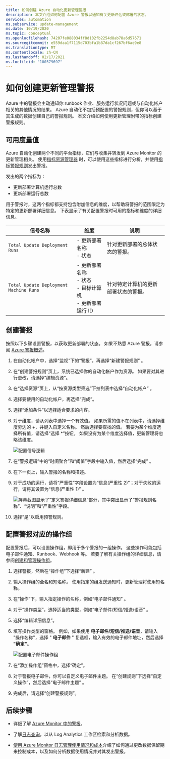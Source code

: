 ```yaml
---
title: 如何创建 Azure 自动化更新管理警报
description: 本文介绍如何配置 Azure 警报以通知有关更新评估或部署的状态。
services: automation
ms.subservice: update-management
ms.date: 10/19/2020
ms.topic: conceptual
ms.openlocfilehash: 74207fe088034ff8d102fb2254d8ab78a6d57671
ms.sourcegitcommit: e559daa1f7115d703bfa1b87da1cf267bf6ae9e8
ms.translationtype: MT
ms.contentlocale: zh-CN
ms.lasthandoff: 02/17/2021
ms.locfileid: "100579697"
---
```

# <a name="how-to-create-alerts-for-update-management"></a>如何创建更新管理警报

Azure 中的警报会主动通知你 runbook 作业、服务运行状况问题或与自动化帐户相关的其他情况的结果。 Azure 自动化不包括预配置的警报规则，但你可以基于其生成的数据创建自己的警报规则。 本文介绍如何使用更新管理附带的指标创建警报规则。

## <a name="available-metrics"></a>可用度量值

Azure 自动化创建两个不同的平台指标，它们与收集并转发到 Azure Monitor 的更新管理相关。 使用[指标资源管理器](../../azure-monitor/essentials/metrics-charts.md) 时，可以使用这些指标进行分析，并使用[指标警报规则](../../azure-monitor/alerts/alerts-metric.md)发出警报。

发出的两个指标为：

* 更新部署计算机运行总数
* 更新部署运行总数

用于警报时，这两个指标都支持包含附加信息的维度，以帮助将警报的范围限定为特定的更新部署详细信息。 下表显示了有关配置警报时可用的指标和维度的详细信息。

|信号名称|维度|说明
|---|---|---|
|`Total Update Deployment Runs`|- 更新部署名称<br>- 状态 | 针对更新部署的总体状态的警报。|
|`Total Update Deployment Machine Runs`|- 更新部署名称</br>- 状态</br>- 目标计算机</br>- 更新部署运行 ID    |针对特定计算机的更新部署状态的警报。|

## <a name="create-alert"></a>创建警报

按照以下步骤设置警报，以获取更新部署的状态。 如果不熟悉 Azure 警报，请参阅 [Azure 警报概述](../../azure-monitor/alerts/alerts-overview.md)。

1. 在自动化帐户中，选择“监视”下的“警报”，再选择“新建警报规则”  。

2. 在“创建警报规则”页上，系统已选择你的自动化帐户作为资源。 如果要对其进行更改，请选择“编辑资源”。

3. 在“选择资源”页上，从“按资源类型筛选”下拉列表中选择“自动化帐户” 。

4. 选择要使用的自动化帐户，再选择“完成”。

5. 选择“添加条件”以选择适合要求的内容。

6. 对于维度，请从列表中选择一个有效值。 如果所需的值不在列表中，请选择维度旁边的 \+，并键入自定义名称。 然后选择要查找的值。 若要为某个维度选择所有值，请选择“选择 \*”按钮。 如果没有为某个维度选择值，更新管理将忽略该维度。

    ![配置信号逻辑](./media/manage-updates-for-vm/signal-logic.png)

7. 在“警报逻辑”中的“时间聚合”和“阈值”字段中输入值，然后选择“完成”   。

8. 在下一页上，输入警报的名称和描述。

9. 对于成功的运行，请将“严重性”字段设置为“信息(严重性 2)”；对于失败的运行，请将其设置为“信息(严重性 1)”  。

    ![屏幕截图显示了“定义警报详细信息”部分，其中突出显示了“警报规则名称”、“说明”和“严重性”字段。](./media/manage-updates-for-vm/define-alert-details.png)

10. 选择“是”以启用预警规则。

## <a name="configure-action-groups-for-your-alerts"></a>配置警报对应的操作组

配置警报后，可以设置操作组，即用于多个警报的一组操作。 这些操作可能包括电子邮件通知、Runbook、Webhook 等。 若要了解有关操作组的详细信息，请参阅[创建和管理操作组](../../azure-monitor/alerts/action-groups.md)。

1. 选择警报，然后在“操作组”下选择“新建” 。

2. 输入操作组的全名和短名称。 使用指定的组发送通知时，更新管理将使用短名称。

3. 在“操作”下，输入指定操作的名称，例如“电子邮件通知” 。

4. 对于“操作类型”，选择适当的类型，例如“电子邮件/短信/推送/语音” 。

5. 选择“编辑详细信息”。

6. 填写操作类型的窗格。 例如，如果使用 **电子邮件/短信/推送/语音**，请输入 "操作名称"，选择 " **电子邮件** " 复选框，输入有效的电子邮件地址，然后选择 **"确定"**。

    ![配置电子邮件操作组](./media/manage-updates-for-vm/configure-email-action-group.png)

7. 在“添加操作组”窗格中，选择“确定”。

8. 对于警报电子邮件，你可以自定义电子邮件主题。 在“创建规则”下选择“自定义操作”，然后选择“电子邮件主题”  。

9. 完成后，请选择“创建警报规则”。

## <a name="next-steps"></a>后续步骤

* 详细了解 [Azure Monitor 中的警报](../../azure-monitor/alerts/alerts-overview.md)。

* 了解[日志查询](../../azure-monitor/logs/log-query-overview.md)，以从 Log Analytics 工作区检索和分析数据。

* [使用 Azure Monitor 日志管理使用情况和成本](../../azure-monitor/logs/manage-cost-storage.md)介绍了如何通过更改数据保留期来控制成本，以及如何分析数据使用情况并对其发出警报。